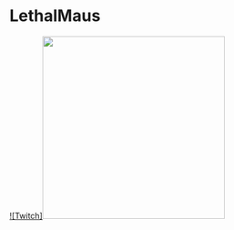 # LethalMaus

[![Twitch]<img src="https://lethalmaus.github.io/LethalMaus/Twitch%20Graphics/twitch.png" width="320">](https://www.twitch.tv/lethalmaus)
